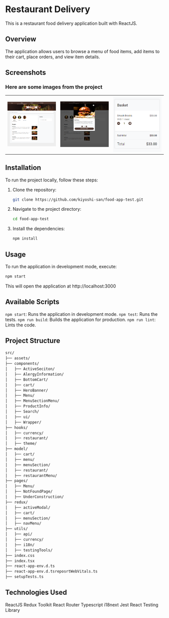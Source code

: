 # Restaurant Delivery

This is a restaurant food delivery application built with ReactJS.

## Overview

The application allows users to browse a menu of food items, add items to their cart, place orders, and view item details.

## Screenshots
### Here are some images from the project

<table>
  <tr>
    <td>
      <img src="screenshots/menu-page.png" alt="Image 1" width="200"/>
    </td>
    <td>
      <img src="screenshots/product-detail-modal.png" alt="Image 2" width="200"/>
    </td>
    <td>
      <img src="screenshots/basket.png" alt="Image 3" width="200"/>
    </td>
  </tr>
</table>

## Installation

To run the project locally, follow these steps:

1. Clone the repository:
    ```sh
    git clone https://github.com/kiyoshi-san/food-app-test.git
    ```
2. Navigate to the project directory:
    ```sh
    cd food-app-test
    ```
3. Install the dependencies:
    ```sh
    npm install
    ```

## Usage

To run the application in development mode, execute:
```sh
npm start
```
This will open the application at http://localhost:3000

## Available Scripts

`npm start`: Runs the application in development mode.
`npm test`: Runs the tests.
`npm run build`: Builds the application for production.
`npm run lint`: Lints the code.

## Project Structure

```sh
src/
├── assets/
├── components/
│   ├── ActiveSeciton/
│   ├── AlergyInformation/
│   ├── BottomCart/
│   ├── cart/
│   ├── HeroBanner/
│   ├── Menu/
│   ├── MenuSectionMenu/
│   ├── ProductInfo/
│   ├── Search/
│   ├── ui/
│   ├── Wrapper/
├── hooks/
│   ├── currency/
│   ├── restaurant/
│   ├── theme/
├── model/
│   ├── cart/
│   ├── menu/
│   ├── menuSection/
│   ├── restaurant/
│   ├── restaurantMenu/
├── pages/
│   ├── Menu/
│   ├── NotFoundPage/
│   ├── UnderConstruction/
├── redux/
│   ├── activeModal/
│   ├── cart/
│   ├── menuSection/
│   ├── navMenu/
├── utils/
│   ├── api/
│   ├── currency/
│   ├── i18n/
│   ├── testingTools/
├── index.css
├── index.tsx
├── react-app-env.d.ts
├── react-app-env.d.tsreposrtWebVitals.ts
├── setupTests.ts
```

## Technologies Used

ReactJS
Redux Toolkit
React Router
Typescript
i18next
Jest
React Testing Library
